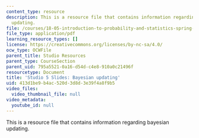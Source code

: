 ```yaml
---
content_type: resource
description: This is a resource file that contains information regarding bayesian
  updating.
file: /courses/18-05-introduction-to-probability-and-statistics-spring-2014/413d1be9b4ac520d3d8d3e39f4a8f9b5_MIT18_05S14_studio5_slides.pdf
file_type: application/pdf
learning_resource_types: []
license: https://creativecommons.org/licenses/by-nc-sa/4.0/
ocw_type: OCWFile
parent_title: Studio Resources
parent_type: CourseSection
parent_uid: 795a5521-0a16-d54d-c4e8-910a0c21496f
resourcetype: Document
title: 'Studio 5 Slides: Bayesian updating'
uid: 413d1be9-b4ac-520d-3d8d-3e39f4a8f9b5
video_files:
  video_thumbnail_file: null
video_metadata:
  youtube_id: null
---
```

This is a resource file that contains information regarding bayesian updating.